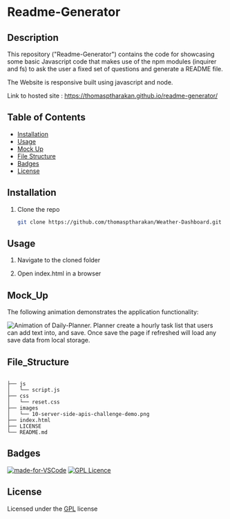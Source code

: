# Readme-Generator

## Description

This repository ("Readme-Generator") contains the code for showcasing some basic Javascript code that makes use of the npm modules (inquirer and fs) to ask the user a fixed set of questions and generate a README file.

The Website is responsive built using javascript and node.

Link to hosted site : https://thomasptharakan.github.io/readme-generator/



## Table of Contents

- [Installation](#installation)
- [Usage](#usage)
- [Mock Up](#mock_up)
- [File Structure](#file_structure)
- [Badges](#badges)
- [License](#license)

## Installation

1. Clone the repo
   ```sh
   git clone https://github.com/thomasptharakan/Weather-Dashboard.git
   
   ```


## Usage

1. Navigate to the cloned folder

2. Open index.html in a browser

## Mock_Up
The following animation demonstrates the application functionality:

![Animation of Daily-Planner. Planner create a hourly task list that users can add text into, and save. Once save the page if refreshed will load any save data from local storage.](images/10-server-side-apis-challenge-demo.png)



## File_Structure
```

├── js
│   └── script.js
├── css
│   └── reset.css
├── images
│   └── 10-server-side-apis-challenge-demo.png
├── index.html
├── LICENSE
└── README.md
```

## Badges

[![made-for-VSCode](https://img.shields.io/badge/Made%20for-VSCode-1f425f.svg)](https://code.visualstudio.com/)
[![GPL Licence](https://badges.frapsoft.com/os/gpl/gpl.svg?v=103)](https://opensource.org/licenses/GPL-3.0/)  


## License

Licensed under the [GPL](LICENSE.txt) license




